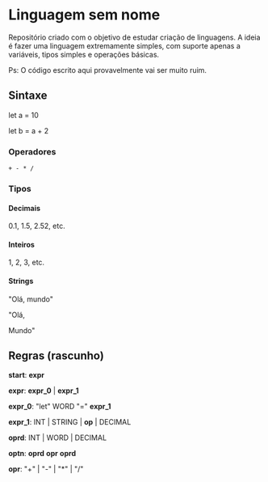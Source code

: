 # Linguagem sem nome
Repositório criado com o objetivo de estudar criação de linguagens. A ideia é fazer uma linguagem extremamente simples, com suporte apenas a variáveis, tipos simples e operações básicas.

Ps: O código escrito aqui provavelmente vai ser muito ruim.

## Sintaxe
let a = 10

let b = a + 2

### Operadores
`+ - * /`

### Tipos

#### Decimais
0.1, 1.5, 2.52, etc.

#### Inteiros
1, 2, 3, etc.

#### Strings
"Olá, mundo"

"Olá,


Mundo"
## Regras (rascunho)
**start**: **expr**

**expr**: **expr_0** | **expr_1**

**expr_0**: "let" WORD "=" **expr_1**

**expr_1**: INT | STRING | **op** | DECIMAL

**oprd**: INT | WORD | DECIMAL

**optn**: **oprd** **opr** **oprd**

**opr**: "+" | "-" | "*" | "/"
